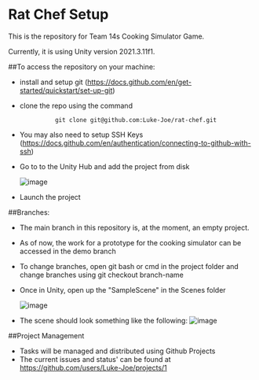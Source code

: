 # Rat Chef Setup

This is the repository for Team 14s Cooking Simulator Game.

Currently, it is using Unity version 2021.3.11f1.

##To access the repository on your machine:

- install and setup git (https://docs.github.com/en/get-started/quickstart/set-up-git)
- clone the repo using the command

                git clone git@github.com:Luke-Joe/rat-chef.git

- You may also need to setup SSH Keys (https://docs.github.com/en/authentication/connecting-to-github-with-ssh)
- Go to to the Unity Hub and add the project from disk

  ![image](https://user-images.githubusercontent.com/22504724/200474258-b9807eae-698b-4d7a-a3e8-90af15157f08.png)

- Launch the project

##Branches:

- The main branch in this repository is, at the moment, an empty project.
- As of now, the work for a prototype for the cooking simulator can be accessed in the demo branch
- To change branches, open git bash or cmd in the project folder and change branches using
  git checkout branch-name
- Once in Unity, open up the "SampleScene" in the Scenes folder

  ![image](https://user-images.githubusercontent.com/22504724/200475007-f1e000de-4ce2-450a-ad8b-bddf5ad973d1.png)

- The scene should look something like the following:
  ![image](https://user-images.githubusercontent.com/22504724/200475149-dff9224a-008f-4628-8678-aecb3dbcb05d.png)

##Project Management

- Tasks will be managed and distributed using Github Projects
- The current issues and status' can be found at https://github.com/users/Luke-Joe/projects/1
